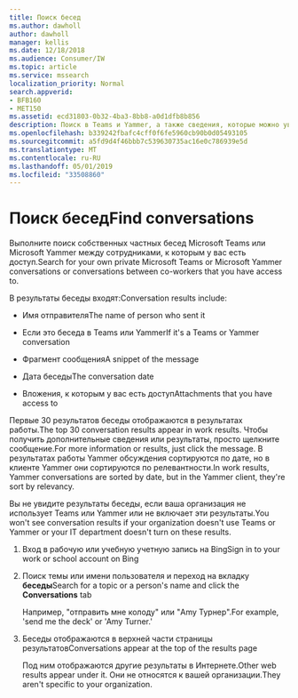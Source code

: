 ```yaml
---
title: Поиск бесед
ms.author: dawholl
author: dawholl
manager: kellis
ms.date: 12/18/2018
ms.audience: Consumer/IW
ms.topic: article
ms.service: mssearch
localization_priority: Normal
search.appverid:
- BFB160
- MET150
ms.assetid: ecd31803-0b32-4ba3-8bb8-a0d1dfb8b856
description: Поиск в Teams и Yammer, а также сведения, которые можно увидеть, с помощью Microsoft Search.
ms.openlocfilehash: b339242fbafc4cff0f6fe5960cb90b0d05493105
ms.sourcegitcommit: a5fd9d4f46bbb7c539630735ac16e0c786939e5d
ms.translationtype: MT
ms.contentlocale: ru-RU
ms.lasthandoff: 05/01/2019
ms.locfileid: "33508860"
---
```

# <a name="find-conversations"></a><span data-ttu-id="addc9-103">Поиск бесед</span><span class="sxs-lookup"><span data-stu-id="addc9-103">Find conversations</span></span>

<span data-ttu-id="addc9-104">Выполните поиск собственных частных бесед Microsoft Teams или Microsoft Yammer между сотрудниками, к которым у вас есть доступ.</span><span class="sxs-lookup"><span data-stu-id="addc9-104">Search for your own private Microsoft Teams or Microsoft Yammer conversations or conversations between co-workers that you have access to.</span></span>
  
<span data-ttu-id="addc9-105">В результаты беседы входят:</span><span class="sxs-lookup"><span data-stu-id="addc9-105">Conversation results include:</span></span>
  
- <span data-ttu-id="addc9-106">Имя отправителя</span><span class="sxs-lookup"><span data-stu-id="addc9-106">The name of person who sent it</span></span>
    
- <span data-ttu-id="addc9-107">Если это беседа в Teams или Yammer</span><span class="sxs-lookup"><span data-stu-id="addc9-107">If it's a Teams or Yammer conversation</span></span>
    
- <span data-ttu-id="addc9-108">Фрагмент сообщения</span><span class="sxs-lookup"><span data-stu-id="addc9-108">A snippet of the message</span></span>
    
- <span data-ttu-id="addc9-109">Дата беседы</span><span class="sxs-lookup"><span data-stu-id="addc9-109">The conversation date</span></span>
    
- <span data-ttu-id="addc9-110">Вложения, к которым у вас есть доступ</span><span class="sxs-lookup"><span data-stu-id="addc9-110">Attachments that you have access to</span></span>
    
<span data-ttu-id="addc9-111">Первые 30 результатов беседы отображаются в результатах работы.</span><span class="sxs-lookup"><span data-stu-id="addc9-111">The top 30 conversation results appear in work results.</span></span> <span data-ttu-id="addc9-112">Чтобы получить дополнительные сведения или результаты, просто щелкните сообщение.</span><span class="sxs-lookup"><span data-stu-id="addc9-112">For more information or results, just click the message.</span></span> <span data-ttu-id="addc9-113">В результатах работы Yammer обсуждения сортируются по дате, но в клиенте Yammer они сортируются по релевантности.</span><span class="sxs-lookup"><span data-stu-id="addc9-113">In work results, Yammer conversations are sorted by date, but in the Yammer client, they're sort by relevancy.</span></span>
  
<span data-ttu-id="addc9-114">Вы не увидите результаты беседы, если ваша организация не использует Teams или Yammer или не включает эти результаты.</span><span class="sxs-lookup"><span data-stu-id="addc9-114">You won't see conversation results if your organization doesn't use Teams or Yammer or your IT department doesn't turn on these results.</span></span>
  
1. <span data-ttu-id="addc9-115">Вход в рабочую или учебную учетную запись на Bing</span><span class="sxs-lookup"><span data-stu-id="addc9-115">Sign in to your work or school account on Bing</span></span>
    
2. <span data-ttu-id="addc9-116">Поиск темы или имени пользователя и переход на вкладку **беседы**</span><span class="sxs-lookup"><span data-stu-id="addc9-116">Search for a topic or a person's name and click the **Conversations** tab</span></span> 
    
    <span data-ttu-id="addc9-117">Например, "отправить мне колоду" или "Amy Турнер".</span><span class="sxs-lookup"><span data-stu-id="addc9-117">For example, 'send me the deck' or 'Amy Turner.'</span></span>
    
3. <span data-ttu-id="addc9-118">Беседы отображаются в верхней части страницы результатов</span><span class="sxs-lookup"><span data-stu-id="addc9-118">Conversations appear at the top of the results page</span></span>
    
    <span data-ttu-id="addc9-119">Под ним отображаются другие результаты в Интернете.</span><span class="sxs-lookup"><span data-stu-id="addc9-119">Other web results appear under it.</span></span> <span data-ttu-id="addc9-120">Они не относятся к вашей организации.</span><span class="sxs-lookup"><span data-stu-id="addc9-120">They aren't specific to your organization.</span></span>
    


